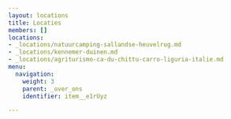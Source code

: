 ```yaml
---
layout: locations
title: Locaties
members: []
locations:
- _locations/natuurcamping-sallandse-heuvelrug.md
- _locations/kennemer-duinen.md
- _locations/agriturismo-ca-du-chittu-carro-liguria-italie.md
menu:
  navigation:
    weight: 3
    parent: _over_ons
    identifier: item__e1rUyz

---
```

